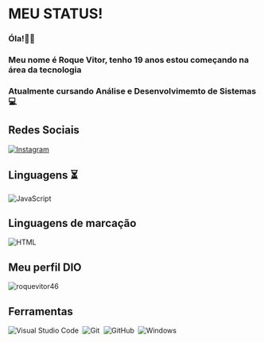 # MEU STATUS! 

### Óla!👋🏻
### Meu nome é Roque Vitor, tenho 19 anos estou começando na área da tecnologia 
### Atualmente cursando Análise e Desenvolvimemto de Sistemas 💻



## Redes Sociais

 [![Instagram](https://img.shields.io/badge/Instagram-%23E4405F?style=for-the-badge&logo=instagram&logoColor=fff)](https://www.instagram.com/vitor.goncalvess1/)

## Linguagens ⏳
 
  ![JavaScript](https://img.shields.io/badge/JavaScript-0D1117?style=for-the-badge&logo=javascript)&nbsp; 


## Linguagens de marcação
![HTML](https://img.shields.io/badge/HTML-0D1117?style=for-the-badge&logo=HTML)&nbsp;
## Meu perfil DIO

![roquevitor46](https://github.com/Roquevitor/dio-lab-open-source/assets/163360656/c1544c6f-1689-43a1-9fd2-7467547a477e)

## Ferramentas
![Visual Studio Code](https://img.shields.io/badge/-Visual%20Studio%20Code-0D1117?style=for-the-badge&logo=visual-studio-code&logoColor=007ACC&labelColor=0D1117)&nbsp;
![Git](https://img.shields.io/badge/-Git-0D1117?style=for-the-badge&logo=git&labelColor=0D1117)&nbsp;
![GitHub](https://img.shields.io/badge/-GitHub-0D1117?style=for-the-badge&logo=github&labelColor=0D1117)&nbsp;
![Windows](https://img.shields.io/badge/-Windows-0D1117?style=for-the-badge&logo=windows&labelColor=0D1117)&nbsp;

